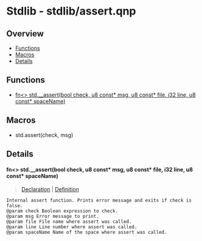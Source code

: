 
# Stdlib - stdlib/assert.qnp

## Overview
 - [Functions](#functions)
 - [Macros](#macros)
 - [Details](#details)


## Functions
 - [fn\<\> std.__assert(bool check, u8 const* msg, u8 const* file, i32 line, u8 const* spaceName)](#ref_0ac05191e5585d1621048905b459411f)

## Macros
 - std.assert(check, msg)

## Details
#### <a id="ref_0ac05191e5585d1621048905b459411f"/>fn\<\> std.__assert(bool check, u8 const* msg, u8 const* file, i32 line, u8 const* spaceName)
> [Declaration](/stdlib/assert.qnp?plain=1#L17) | [Definition](/stdlib/assert.qnp?plain=1#L23)
```qinp
Internal assert function. Prints error message and exits if check is false.
@param check Boolean expression to check.
@param msg Error message to print.
@param file File name where assert was called.
@param line Line number where assert was called.
@param spaceName Name of the space where assert was called.
```

